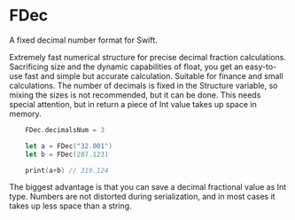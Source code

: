 # FDec

A fixed decimal number format for Swift.

Extremely fast numerical structure for precise decimal fraction calculations. Sacrificing size and the dynamic capabilities of float, you get an easy-to-use fast and simple but accurate calculation. Suitable for finance and small calculations. The number of decimals is fixed in the Structure variable, so mixing the sizes is not recommended, but it can be done. This needs special attention, but in return a piece of Int value takes up space in memory.

```Swift 
	FDec.decimalsNum = 3

	let a = FDec("32.001")
	let b = FDec(287.123)

	print(a+b) // 319.124
```

The biggest advantage is that you can save a decimal fractional value as Int type. Numbers are not distorted during serialization, and in most cases it takes up less space than a string.
